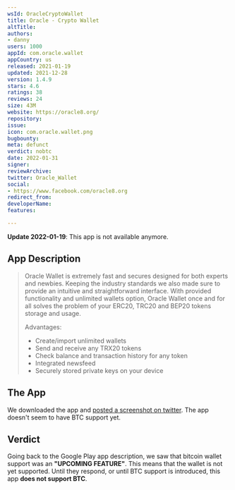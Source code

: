 ```yaml
---
wsId: OracleCryptoWallet
title: Oracle - Crypto Wallet
altTitle: 
authors:
- danny
users: 1000
appId: com.oracle.wallet
appCountry: us
released: 2021-01-19
updated: 2021-12-28
version: 1.4.9
stars: 4.6
ratings: 38
reviews: 24
size: 43M
website: https://oracle8.org/
repository: 
issue: 
icon: com.oracle.wallet.png
bugbounty: 
meta: defunct
verdict: nobtc
date: 2022-01-31
signer: 
reviewArchive: 
twitter: Oracle_Wallet
social:
- https://www.facebook.com/oracle8.org
redirect_from: 
developerName: 
features: 

---
```


**Update 2022-01-19**: This app is not available anymore.

## App Description

> Oracle Wallet is extremely fast and secures designed for both experts and newbies. Keeping the industry standards we also made sure to provide an intuitive and straightforward interface. With provided functionality and unlimited wallets option, Oracle Wallet once and for all solves the problem of your ERC20, TRC20 and BEP20 tokens storage and usage․
>
> Advantages:
> - Create/import unlimited wallets
> - Send and receive any TRX20 tokens
> - Check balance and transaction history for any token
> - Integrated newsfeed
> - Securely stored private keys on your device

## The App

We downloaded the app and [posted a screenshot on twitter](https://twitter.com/BitcoinWalletz/status/1458351211078320128). The app doesn't seem to have BTC support yet.

## Verdict

Going back to the Google Play app description, we saw that bitcoin wallet support was an **"UPCOMING FEATURE"**. This means that the wallet is not yet supported. Until they respond, or until BTC support is introduced, this app **does not support BTC**.

